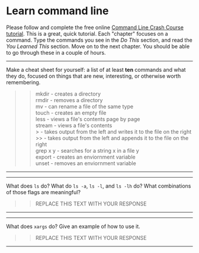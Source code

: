 # Learn command line

Please follow and complete the free online [Command Line Crash Course
tutorial](http://cli.learncodethehardway.org/book/). This is a great,
quick tutorial. Each "chapter" focuses on a command. Type the commands
you see in the _Do This_ section, and read the _You Learned This_
section. Move on to the next chapter. You should be able to go through
these in a couple of hours.


---

Make a cheat sheet for yourself: a list of at least **ten** commands and what they do, focused on things that are new, interesting, or otherwise worth remembering.

>> mkdir - creates a directory<br />
rmdir - removes a directory<br />
mv - can rename a file of the same type<br />
touch - creates an empty file<br />
less - views a file's contents page by page<br />
stream - views a file's contents<br />
\> - takes output from the left and writes it to the file on the right<br />
\>> - takes output from the left and appends it to the file on the right<br />
grep x y - searches for a string x in a file y<br />
export - creates an enviornment variable<br />
unset - removes an enviornment variable<br />

---


---

What does `ls` do? What do `ls -a`, `ls -l`, and `ls -lh` do? What combinations of those flags are meaningful?

> > REPLACE THIS TEXT WITH YOUR RESPONSE

---


---

What does `xargs` do? Give an example of how to use it.

> > REPLACE THIS TEXT WITH YOUR RESPONSE

---

